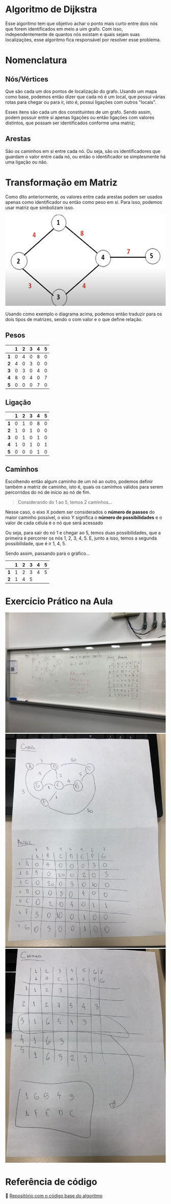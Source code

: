 # Algoritmo de Dijkstra

Esse algoritmo tem que objetivo achar o ponto mais curto entre dois nós que forem identificados em meio a uim grafo. Com isso, independentemente de quantos nós existam e quais sejam suas localizações, esse algoritmo fica responsável por resolver esse problema.

# Nomenclatura

## Nós/Vértices

Que são cada um dos pontos de localização do grafo. Usando um mapa como base, podemos então dizer que cada nó é um local, que possui várias rotas para chegar ou para ir, isto é, possui ligações com outros "locais".

Esses itens são cada um dos constituintes de um grafo. Sendo assim, podem possuir entre si apenas ligações ou então ligações com valores distintos, que possam ser identificados conforme uma matriz;

## Arestas

São os caminhos em si entre cada nó. Ou seja, são os identificadores que guardam o valor entre cada nó, ou então o identificador se simplesmente há uma ligação ou não.

# Transformação em Matriz

Como dito anteriormente, os valores entre cada arestas podem ser usados apenas como identificador ou então como peso em si. Para isso, podemos usar matriz que simbolizam isso.

![diagram]

Usando como exemplo o diagrama acima, podemos então traduzir para os dois tipos de matrizes, sendo o com valor e o que define relação.

## Pesos

|       | **1** | **2** | **3** | **4** | **5** |
|-------|-------|-------|-------|-------|-------|
| **1** |   0   |   4   |   0   |   8   |   0   |
| **2** |   4   |   0   |   3   |   0   |   0   |
| **3** |   0   |   3   |   0   |   4   |   0   |
| **4** |   8   |   0   |   4   |   0   |   7   |
| **5** |   0   |   0   |   0   |   7   |   0   |

## Ligação

|       | **1** | **2** | **3** | **4** | **5** |
|-------|-------|-------|-------|-------|-------|
| **1** |   0   |   1   |   0   |   8   |   0   |
| **2** |   1   |   0   |   1   |   0   |   0   |
| **3** |   0   |   1   |   0   |   1   |   0   |
| **4** |   1   |   0   |   1   |   0   |   1   |
| **5** |   0   |   0   |   0   |   1   |   0   |

## Caminhos

Escolhendo então algum caminho de um nó ao outro, podemos definir também a matriz de caminho, isto é, quais os caminhos válidos para serem percorridos do nó de início ao nó de fim.

> Considerando do 1 ao 5, temos 2 caminhos...

Nesse caso, o eixo X podem ser considerados o **número de passos** do maior caminho possível, o eixo Y significa o **número de possibilidades** e o valor de cada célula é o nó que será acessado

Ou seja, para sair do nó 1 e chegar ao 5, temos duas possibilidades, que a primeira é percorrer os nós 1, 2, 3, 4, 5. E, junto a isso, temos a segunda possibilidade, que é ir 1, 4, 5.

Sendo assim, passando para o gráfico...

|       | **1** | **2** | **3** | **4** | **5** |
|-------|-------|-------|-------|-------|-------|
| **1** |   1   |   2   |   3   |   4   |   5   |
| **2** |   1   |   4   |   5   |       |       |

# Exercício Prático na Aula

![diagrama-aula]
![folha-lado-a]
![folha-lado-b]

# Referência de código

🔗 [Repositório com o código base do algoritmo][gu-repo]

[gu-repo]: https://github.com/gustapine/dijkstra-algorithm/
[diagram]: ./.github/diagram.png
[diagrama-aula]: ./.github/quadro-aula.jpeg
[folha-lado-a]: ./.github/folha-lado-a.jpeg
[folha-lado-b]: ./.github/folha-lado-b.jpeg